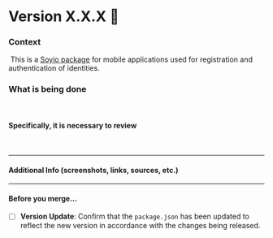 # Version X.X.X 🎉

### Context

​
This is a [Soyio package](https://www.npmjs.com/package/@soyio/soyio-widget?activeTab=readme) for mobile applications used for registration and authentication of identities.

### What is being done

​

#### Specifically, it is necessary to review

​

---

#### Additional Info (screenshots, links, sources, etc.)

---

#### Before you merge...

- [ ] **Version Update**: Confirm that the `package.json` has been updated to reflect the new version in accordance with the changes being released.
